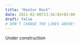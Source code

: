```yaml
---
title: "Kontur Rost"
date: 2021-02-08T13:34:02+03:00
draft: false
# DON'T CHANGE THE LINES ABOVE!
---
```


Under construction


